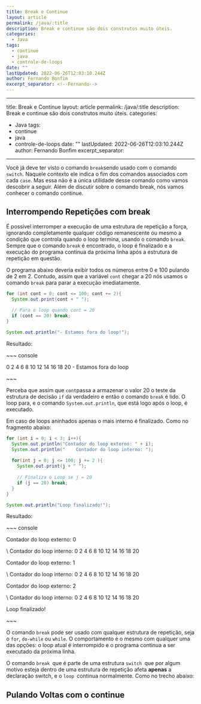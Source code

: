 ```yaml
---
title: Break e Continue
layout: article
permalink: /java/:title
description: Break e continue são dois construtos muito úteis.
categories:
  - Java
tags:
  - continue
  - java
  - controle-de-loops
date: ""
lastUpdated: 2022-06-26T12:03:10.244Z
author: Fernando Bonfim
excerpt_separator: <!--Fernando-->
---
```

- - -

title: Break e Continue
layout: article
permalink: /java/:title
description: Break e continue são dois construtos muito úteis.
categories:

* Java
  tags:
* continue
* java
* controle-de-loops
  date: ""
  lastUpdated: 2022-06-26T12:03:10.244Z
  author: Fernando Bonfim
  excerpt_separator: <!--Fernando-->

- - -

Você já deve ter visto o comando `break`sendo usado com o comando `switch`. Naquele contexto ele indica o fim dos comandos associados com cada `case`. Mas essa não é a única utilidade desse comando como vamos descobrir a seguir. Além de discutir sobre o comando break, nós vamos conhecer o comando continue.

## Interrompendo Repetições com break

É possível interromper a execução de uma estrutura de repetição a força, ignorando completamente qualquer código remanescente ou mesmo a condição que controla quando o loop termina, usando o comando `break`. Sempre que o comando `break` é encontrado, o loop é finalizado e a execução do programa continua da próxima linha após a estrutura de repetição em questão. 

O programa abaixo deveria exibir todos os números entre 0 e 100 pulando de 2 em 2. Contudo, assim que a variável `cont` chegar a 20 nós usamos o comando `break` para parar a execução imediatamente.

```java
for (int cont = 0; cont <= 100; cont += 2){
  System.out.print(cont + " ");
  
  // Para o loop quando cont = 20
  if (cont == 20) break;
}

System.out.println("- Estamos fora do loop!");
```

Resultado:

\~\~~ console

0 2 4 6 8 10 12 14 16 18 20 - Estamos fora do loop

\~\~~

Perceba que assim que `cont`passa a armazenar o valor 20 o teste da estrutura de decisão `if` da verdadeiro e então o comando `break` é lido. O loop para, e o comando `System.out.println`, que está logo após o loop, é executado. 

Em caso de loops aninhados apenas o mais interno é finalizado. Como no fragmento abaixo:

```java
for (int i = 0; i < 3; i++){
  System.out.println("Contador do loop externo: " + i);
  System.out.println("    Contador do loop interno: ");
  
  for(int j = 0; j <= 100; j += 2 ){
    System.out.print(j + " ");
    
    // Finaliza o Loop se j = 20
    if (j == 20) break; 
  }
}

System.out.println("Loop finalizado!");
```

Resultado:

\~\~~ console

Contador do loop externo: 0

\    Contador do loop interno: 0 2 4 6 8 10 12 14 16 18 20

Contador do loop externo: 1

\    Contador do loop interno: 0 2 4 6 8 10 12 14 16 18 20

Contador do loop externo: 2

\    Contador do loop interno: 0 2 4 6 8 10 12 14 16 18 20

Loop finalizado!

\~\~~

O comando `break` pode ser usado com qualquer estrutura de repetição, seja o `for`, `do-while` ou `while`. O comportamento é o mesmo com qualquer uma das opções: o loop atual é interrompido e o programa continua a ser executado da próxima linha.

O comando `break `que é parte de uma estrutura `switch `que por algum motivo esteja dentro de uma estrutura de repetição afeta **apenas** a declaração switch, e o `loop `continua normalmente.  Como no trecho abaixo:







## Pulando Voltas com o continue